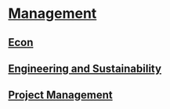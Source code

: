 # [Management](http://benjaminklassen.com)

## [Econ](econ.html)

## [Engineering and Sustainability](engineeringsustainability.html)

## [Project Management](projectmanagement.html)
